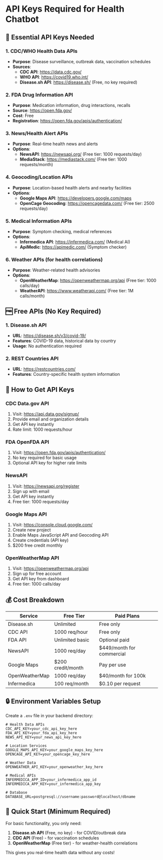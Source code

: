 # API Keys Required for Health Chatbot

## 🔑 Essential API Keys Needed

### 1. **CDC/WHO Health Data APIs**
- **Purpose**: Disease surveillance, outbreak data, vaccination schedules
- **Sources**:
  - **CDC API**: https://data.cdc.gov/
  - **WHO API**: https://covid19.who.int/
  - **Disease.sh API**: https://disease.sh/ (Free, no key required)

### 2. **FDA Drug Information API**
- **Purpose**: Medication information, drug interactions, recalls
- **Source**: https://open.fda.gov/
- **Cost**: Free
- **Registration**: https://open.fda.gov/apis/authentication/

### 3. **News/Health Alert APIs**
- **Purpose**: Real-time health news and alerts
- **Options**:
  - **NewsAPI**: https://newsapi.org/ (Free tier: 1000 requests/day)
  - **MediaStack**: https://mediastack.com/ (Free tier: 1000 requests/month)

### 4. **Geocoding/Location APIs**
- **Purpose**: Location-based health alerts and nearby facilities
- **Options**:
  - **Google Maps API**: https://developers.google.com/maps
  - **OpenCage Geocoding**: https://opencagedata.com/ (Free tier: 2500 requests/day)

### 5. **Medical Information APIs**
- **Purpose**: Symptom checking, medical references
- **Options**:
  - **Infermedica API**: https://infermedica.com/ (Medical AI)
  - **ApiMedic**: https://apimedic.com/ (Symptom checker)

### 6. **Weather APIs** (for health correlations)
- **Purpose**: Weather-related health advisories
- **Options**:
  - **OpenWeatherMap**: https://openweathermap.org/api (Free tier: 1000 calls/day)
  - **WeatherAPI**: https://www.weatherapi.com/ (Free tier: 1M calls/month)

## 🆓 Free APIs (No Key Required)

### 1. **Disease.sh API**
- **URL**: https://disease.sh/v3/covid-19/
- **Features**: COVID-19 data, historical data by country
- **Usage**: No authentication required

### 2. **REST Countries API**
- **URL**: https://restcountries.com/
- **Features**: Country-specific health system information

## 🔧 How to Get API Keys

### CDC Data.gov API
1. Visit: https://api.data.gov/signup/
2. Provide email and organization details
3. Get API key instantly
4. Rate limit: 1000 requests/hour

### FDA OpenFDA API
1. Visit: https://open.fda.gov/apis/authentication/
2. No key required for basic usage
3. Optional API key for higher rate limits

### NewsAPI
1. Visit: https://newsapi.org/register
2. Sign up with email
3. Get API key instantly
4. Free tier: 1000 requests/day

### Google Maps API
1. Visit: https://console.cloud.google.com/
2. Create new project
3. Enable Maps JavaScript API and Geocoding API
4. Create credentials (API key)
5. $200 free credit monthly

### OpenWeatherMap API
1. Visit: https://openweathermap.org/api
2. Sign up for free account
3. Get API key from dashboard
4. Free tier: 1000 calls/day

## 💰 Cost Breakdown

| Service | Free Tier | Paid Plans |
|---------|-----------|------------|
| Disease.sh | Unlimited | Free only |
| CDC API | 1000 req/hour | Free only |
| FDA API | Unlimited basic | Optional paid |
| NewsAPI | 1000 req/day | $449/month for commercial |
| Google Maps | $200 credit/month | Pay per use |
| OpenWeatherMap | 1000 req/day | $40/month for 100k |
| Infermedica | 100 req/month | $0.10 per request |

## 🔒 Environment Variables Setup

Create a `.env` file in your backend directory:

```env
# Health Data APIs
CDC_API_KEY=your_cdc_api_key_here
FDA_API_KEY=your_fda_api_key_here
NEWS_API_KEY=your_news_api_key_here

# Location Services
GOOGLE_MAPS_API_KEY=your_google_maps_key_here
OPENCAGE_API_KEY=your_opencage_key_here

# Weather Data
OPENWEATHER_API_KEY=your_openweather_key_here

# Medical APIs
INFERMEDICA_APP_ID=your_infermedica_app_id
INFERMEDICA_APP_KEY=your_infermedica_app_key

# Database
DATABASE_URL=postgresql://username:password@localhost/dbname
```

## 🚀 Quick Start (Minimum Required)

For basic functionality, you only need:
1. **Disease.sh API** (Free, no key) - for COVID/outbreak data
2. **CDC API** (Free) - for vaccination schedules
3. **OpenWeatherMap** (Free tier) - for weather-health correlations

This gives you real-time health data without any costs!
